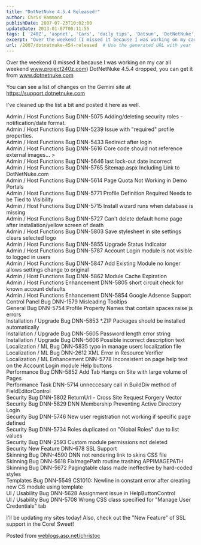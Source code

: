 ```yaml
---
title: "DotNetNuke 4.5.4 Released!"
author: Chris Hammond
publishDate: 2007-07-23T10:02:00
updateDate: 2013-01-07T00:11:55
tags: [ '240Z', 'aspnet', 'Cars', 'daily tips', 'Datsun', 'DotNetNuke', 'general Software Development', 'Project 240Z', 'Project240z', 'Project240Zcom' ]
excerpt: "Over the weekend (I missed it because I was working on my car all weekend www.project240z.com) DotNetNuke 4.5.4 dropped, you can get it from www.dotnetnuke.com You can see a list of changes on the Gemini site at https://support.dotnetnuke.com  I've cleaned up the list a bit and posted it here as well. Admin / Host Functions Bug DNN-5075 Adding/deleting security roles - notification/date format.&nbsp; Admin / Host Functions Bug DNN-5239 Issue with \"required\" profile properties. Admin / Host Functions Bug DNN-5433 Redirect after login&nbsp;&nbsp; Admin / Host Functions Bug DNN-5616 Core code should not reference external images... &gt;Admin / Host Functions Bug DNN-5646 last lock-out date incorrect&nbsp;&nbsp; Admin / Host Functions Bug DNN-5765 Sitemap.aspx Including Link to DotNetNuke.com&nbsp;&nbsp; Admin / Host Functions Bug DNN-5614 Page Quota Not Working in Demo Portals&nbsp;&nbsp; Admin / Host Functions Bug DNN-5771 Profile Definition Required Needs to be Tied to Visibility&nbsp;&nbsp; Admin / Host Functions Bug DNN-5715 Install wizard runs when database is missing Admin / Host Functions Bug DNN-5727 Can't delete default home page after installation/yellow screen of death&nbsp;&nbsp; Admin / Host Functions Bug DNN-5803 Save stylesheet in site settings clears selected logo&nbsp;&nbsp; Admin / Host Functions Bug DNN-5855 Upgrade Status Indicator&nbsp;&nbsp; Admin / Host Functions Bug DNN-5787 Account Login module is not visible to logged in users&nbsp;&nbsp; Admin / Host Functions Bug DNN-5847 Add Existing Module no longer allows settings change to original&nbsp;&nbsp; Admin / Host Functions Bug DNN-5862 Module Cache Expiration&nbsp;&nbsp; Admin / Host Functions Enhancement DNN-5805 short circuit check for known account defaults&nbsp;&nbsp; Admin / Host Functions Enhancement DNN-5854 Google Adsense Support&nbsp;&nbsp; Control Panel Bug DNN-1579 Misleading Tooltips&nbsp; General Bug DNN-5754 Profile Property Names that contain spaces raise js errors&nbsp;&nbsp; Installation / Upgrade Bug DNN-5853 *.ZIP Packages should be installed automatically&nbsp;&nbsp; Installation / Upgrade Bug DNN-5605 Password length error string&nbsp;&nbsp; Installation / Upgrade Bug DNN-5606 Possible incorrect description text&nbsp;&nbsp; Localization / ML Bug DNN-5835 typo in manage users localization file&nbsp;&nbsp; Localization / ML Bug DNN-2612 XML Error in Resource Verifier&nbsp;&nbsp; Localization / ML Enhancement DNN-5778 Inconsistent on page help text on the Account Login module Help buttons&nbsp;&nbsp; Performance Bug DNN-5852 Add Tab Hangs on Site with large volume of Pages&nbsp;&nbsp; Performance Task DNN-5714 unneccesary call in BuildDiv method of FieldEditorControl&nbsp;&nbsp; Security Bug DNN-5802 ReturnUrl - Cross Site Request Forgery Vector&nbsp;&nbsp; Security Bug DNN-5829 DNN Membership Preventing Active Directory Login&nbsp;&nbsp; Security Bug DNN-5746 New user registration not working if specific page defined&nbsp;&nbsp; Security Bug DNN-5734 Roles duplicated on \"Global Roles\" due to list values&nbsp;&nbsp; Security Bug DNN-2593 Custom module permissions not deleted&nbsp;&nbsp; Security New Feature DNN-678 SSL Support Skinning Bug DNN-4590 DNN not rendering link to skins CSS file&nbsp;&nbsp; Skinning Bug DNN-5618 FixImagePath routine trashing APPIMAGEPATH&nbsp;&nbsp; Skinning Bug DNN-5672 Pagingtable class made ineffective by hard-coded styles&nbsp;&nbsp; Templates Bug DNN-5549 CS1010: Newline in constant error after creating new CS module using template&nbsp;&nbsp; UI / Usability Bug DNN-5628 Assignment issue in HelpButtonControl&nbsp;&nbsp; UI / Usability Bug DNN-5708 Wrong CSS class specified for \"Manage User Credentials\" tab&nbsp;&nbsp;  I'll be updating my sites today! Also, check out the \"New Feature\" of SSL support in the Core! Sweet! Posted from..."
url: /2007/dotnetnuke-454-released  # Use the generated URL with year
---
```

<P mce_keep="true">Over the weekend (I missed it because I was working on my car all weekend <A href="https://www.project240z.com/">www.project240z.com</A>) DotNetNuke 4.5.4 dropped, you can get it from <A href="https://www.dotnetnuke.com/">www.dotnetnuke.com</A></P> <P mce_keep="true">You can see a list of changes on the Gemini site at <A href="https://support.dotnetnuke.com/">https://support.dotnetnuke.com</A> </P> <P mce_keep="true">I've cleaned up the list a bit and posted it here as well.</P> <P mce_keep="true">Admin / Host Functions Bug DNN-5075 Adding/deleting security roles - notification/date format.&nbsp; <BR>Admin / Host Functions Bug DNN-5239 Issue with "required" profile properties. <BR>Admin / Host Functions Bug DNN-5433 Redirect after login&nbsp;&nbsp; <BR>Admin / Host Functions Bug DNN-5616 Core code should not reference external images... &gt;<BR>Admin / Host Functions Bug DNN-5646 last lock-out date incorrect&nbsp;&nbsp; <BR>Admin / Host Functions Bug DNN-5765 Sitemap.aspx Including Link to DotNetNuke.com&nbsp;&nbsp; <BR>Admin / Host Functions Bug DNN-5614 Page Quota Not Working in Demo Portals&nbsp;&nbsp; <BR>Admin / Host Functions Bug DNN-5771 Profile Definition Required Needs to be Tied to Visibility&nbsp;&nbsp; <BR>Admin / Host Functions Bug DNN-5715 Install wizard runs when database is missing <BR>Admin / Host Functions Bug DNN-5727 Can't delete default home page after installation/yellow screen of death&nbsp;&nbsp; <BR>Admin / Host Functions Bug DNN-5803 Save stylesheet in site settings clears selected logo&nbsp;&nbsp; <BR>Admin / Host Functions Bug DNN-5855 Upgrade Status Indicator&nbsp;&nbsp; <BR>Admin / Host Functions Bug DNN-5787 Account Login module is not visible to logged in users&nbsp;&nbsp; <BR>Admin / Host Functions Bug DNN-5847 Add Existing Module no longer allows settings change to original&nbsp;&nbsp; <BR>Admin / Host Functions Bug DNN-5862 Module Cache Expiration&nbsp;&nbsp; <BR>Admin / Host Functions Enhancement DNN-5805 short circuit check for known account defaults&nbsp;&nbsp; <BR>Admin / Host Functions Enhancement DNN-5854 Google Adsense Support&nbsp;&nbsp; <BR>Control Panel Bug DNN-1579 Misleading Tooltips&nbsp; <BR>General Bug DNN-5754 Profile Property Names that contain spaces raise js errors&nbsp;&nbsp; <BR>Installation / Upgrade Bug DNN-5853 *.ZIP Packages should be installed automatically&nbsp;&nbsp; <BR>Installation / Upgrade Bug DNN-5605 Password length error string&nbsp;&nbsp; <BR>Installation / Upgrade Bug DNN-5606 Possible incorrect description text&nbsp;&nbsp; <BR>Localization / ML Bug DNN-5835 typo in manage users localization file&nbsp;&nbsp; <BR>Localization / ML Bug DNN-2612 XML Error in Resource Verifier&nbsp;&nbsp; <BR>Localization / ML Enhancement DNN-5778 Inconsistent on page help text on the Account Login module Help buttons&nbsp;&nbsp; <BR>Performance Bug DNN-5852 Add Tab Hangs on Site with large volume of Pages&nbsp;&nbsp; <BR>Performance Task DNN-5714 unneccesary call in BuildDiv method of FieldEditorControl&nbsp;&nbsp; <BR>Security Bug DNN-5802 ReturnUrl - Cross Site Request Forgery Vector&nbsp;&nbsp; <BR>Security Bug DNN-5829 DNN Membership Preventing Active Directory Login&nbsp;&nbsp; <BR>Security Bug DNN-5746 New user registration not working if specific page defined&nbsp;&nbsp; <BR>Security Bug DNN-5734 Roles duplicated on "Global Roles" due to list values&nbsp;&nbsp; <BR>Security Bug DNN-2593 Custom module permissions not deleted&nbsp;&nbsp; <BR>Security New Feature DNN-678 SSL Support <BR>Skinning Bug DNN-4590 DNN not rendering link to skins CSS file&nbsp;&nbsp; <BR>Skinning Bug DNN-5618 FixImagePath routine trashing APPIMAGEPATH&nbsp;&nbsp; <BR>Skinning Bug DNN-5672 Pagingtable class made ineffective by hard-coded styles&nbsp;&nbsp; <BR>Templates Bug DNN-5549 CS1010: Newline in constant error after creating new CS module using template&nbsp;&nbsp; <BR>UI / Usability Bug DNN-5628 Assignment issue in HelpButtonControl&nbsp;&nbsp; <BR>UI / Usability Bug DNN-5708 Wrong CSS class specified for "Manage User Credentials" tab&nbsp;&nbsp; <BR></P> <P mce_keep="true">I'll be updating my sites today! Also, check out the "New Feature" of SSL support in the Core! Sweet!</P> Posted from <A href="https://weblogs.asp.net/christoc/">weblogs.asp.net/christoc</a>
